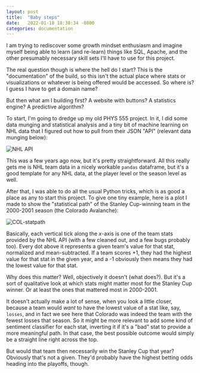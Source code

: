 ```yaml
---
layout: post
title:  "Baby steps"
date:   2022-01-18 18:38:34 -0800
categories: documentation
---
```


I am trying to rediscover some growth mindset enthusiasm and imagine myself being able to learn
(and re-learn) things like SQL, Apache, and the other presumably necessary skill sets I'll have
to use for this project. 

The real question though is where the hell do I start? This is the "documentation" of the build,
so this isn't the actual place where stats or visualizations or whatever is being offered
would be accessed. So where is? I guess I have to get a domain name? 

But then what am I building first? A website with buttons? A statistics engine? A predictive
algorithm?

To start, I'm going to dredge up my old PHYS 555 project. In it, I did some data munging and
statistical analysis and a tiny bit of machine learning on NHL data that I figured out how
to pull from their JSON "API" (relevant data munging below):

![NHL API](https://i.imgur.com/kiujlqq.png)

This was a few years ago now, but it's pretty straightforward. All this really gets me
is NHL team data in a nicely workable `pandas` dataframe, but it's a good template
for any NHL data, at the player level or the season level as well. 

After that, I was able to do all the usual Python tricks, which is as good a place as any
to start this project. To give one tiny example, here is a plot I made to show the
"statistical path" of the Stanley Cup-winning team in the 2000-2001 season (the
Colorado Avalanche):

![COL-statpath](https://i.imgur.com/W3ahDUm.png)

Basically, each vertical tick along the *x*-axis is one of the team stats provided by
the NHL API (with a few cleaned out, and a few bugs probably too). Every dot above it 
represents a given team's value for that stat, normalized and mean-subtracted. If a
team scores +1, they had the highest value for that stat in the given year, and a -1
obviously then means they had the lowest value for that stat. 

Why does this matter? Well, objectively it doesn't (what does?). But it's a sort of
qualitative look at which stats might matter most for the Stanley Cup winner. Or
at least the ones that mattered most in 2000-2001.

It doesn't actually make a lot of sense, when you look a little closer, because a
team would *want* to have the lowest value of a stat like, say, `losses`, and in fact we
see here that Colorado was indeed the team with the fewest losses that season. So it
might be more relevant to add some kind of sentiment classifier for each stat, inverting
it if it's a "bad" stat to provide a more meaningful path. In that case, the best 
possible outcome would simply be a straight line right across the top. 

But would that team then necessarily win the Stanley Cup that year? Obviously that's
not a given. They'd probably have the highest betting odds heading into the playoffs,
though.
